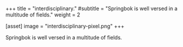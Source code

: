 +++
title = "interdisciplinary."
#subtitle = "Springbok is well versed in a multitude of fields."
weight = 2

[asset]
  image = "interdisciplinary-pixel.png"
+++

Springbok is well versed in a multitude of fields.
